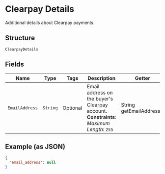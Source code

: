 
# Clearpay Details

Additional details about Clearpay payments.

## Structure

`ClearpayDetails`

## Fields

| Name | Type | Tags | Description | Getter |
|  --- | --- | --- | --- | --- |
| `EmailAddress` | `String` | Optional | Email address on the buyer's Clearpay account.<br>**Constraints**: *Maximum Length*: `255` | String getEmailAddress() |

## Example (as JSON)

```json
{
  "email_address": null
}
```

